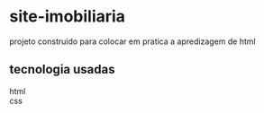 # site-imobiliaria
projeto construido para colocar em pratica a apredizagem de html
## tecnologia usadas
html<br>
css
